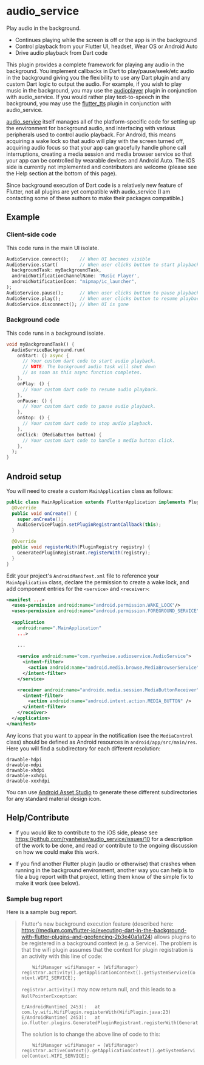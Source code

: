 # audio_service

Play audio in the background.

* Continues playing while the screen is off or the app is in the background
* Control playback from your Flutter UI, headset, Wear OS or Android Auto
* Drive audio playback from Dart code

This plugin provides a complete framework for playing any audio in the background. You implement callbacks in Dart to play/pause/seek/etc audio in the background giving you the flexibility to use any Dart plugin and any custom Dart logic to output the audio. For example, if you wish to play music in the background, you may use the [audioplayer](https://pub.dartlang.org/packages/audioplayer) plugin in conjunction with audio_service. If you would rather play text-to-speech in the background, you may use the [flutter_tts](https://pub.dartlang.org/packages/flutter_tts) plugin in conjunction with audio_service.

[audio_service](https://pub.dartlang.org/packages/audio_service) itself manages all of the platform-specific code for setting up the environment for background audio, and interfacing with various peripherals used to control audio playback. For Android, this means acquiring a wake lock so that audio will play with the screen turned off, acquiring audio focus so that your app can gracefully handle phone call interruptions, creating a media session and media browser service so that your app can be controlled by wearable devices and Android Auto. The iOS side is currently not implemented and contributors are welcome (please see the Help section at the bottom of this page).

Since background execution of Dart code is a relatively new feature of Flutter, not all plugins are yet compatible with audio_service (I am contacting some of these authors to make their packages compatible.)

## Example

### Client-side code

This code runs in the main UI isolate.

```dart
AudioService.connect();    // When UI becomes visible
AudioService.start(        // When user clicks button to start playback
  backgroundTask: myBackgroundTask,
  androidNotificationChannelName: 'Music Player',
  androidNotificationIcon: "mipmap/ic_launcher",
);
AudioService.pause();      // When user clicks button to pause playback
AudioService.play();       // When user clicks button to resume playback
AudioService.disconnect(); // When UI is gone
```

### Background code

This code runs in a background isolate.

```dart
void myBackgroundTask() {
  AudioServiceBackground.run(
    onStart: () async {
      // Your custom dart code to start audio playback.
      // NOTE: The background audio task will shut down
      // as soon as this async function completes.
    },
    onPlay: () {
      // Your custom dart code to resume audio playback.
    },
    onPause: () {
      // Your custom dart code to pause audio playback.
    },
    onStop: () {
      // Your custom dart code to stop audio playback.
    },
    onClick: (MediaButton button) {
      // Your custom dart code to handle a media button click.
    },
  );
}
```

## Android setup

You will need to create a custom `MainApplication` class as follows:

```java
public class MainApplication extends FlutterApplication implements PluginRegistry.PluginRegistrantCallback {
  @Override
  public void onCreate() {
    super.onCreate();
    AudioServicePlugin.setPluginRegistrantCallback(this);
  }

  @Override
  public void registerWith(PluginRegistry registry) {
    GeneratedPluginRegistrant.registerWith(registry);
  }
}
```

Edit your project's `AndroidManifest.xml` file to reference your `MainApplication` class, declare the permission to create a wake lock, and add component entries for the `<service>` and `<receiver>`:

```xml
<manifest ...>
  <uses-permission android:name="android.permission.WAKE_LOCK"/>
  <uses-permission android:name="android.permission.FOREGROUND_SERVICE"/>
  
  <application
    android:name=".MainApplication"
    ...>
    
    ...
    
    <service android:name="com.ryanheise.audioservice.AudioService">
      <intent-filter>
        <action android:name="android.media.browse.MediaBrowserService" />
      </intent-filter>
    </service>

    <receiver android:name="androidx.media.session.MediaButtonReceiver" >
      <intent-filter>
        <action android:name="android.intent.action.MEDIA_BUTTON" />
      </intent-filter>
    </receiver> 
  </application>
</manifest>
```

Any icons that you want to appear in the notification (see the `MediaControl` class) should be defined as Android resources in `android/app/src/main/res`. Here you will find a subdirectory for each different resolution:

```
drawable-hdpi
drawable-mdpi
drawable-xhdpi
drawable-xxhdpi
drawable-xxxhdpi
```

You can use [Android Asset Studio](https://romannurik.github.io/AndroidAssetStudio/) to generate these different subdirectories for any standard material design icon.

## Help/Contribute

* If you would like to contribute to the iOS side, please see https://github.com/ryanheise/audio_service/issues/10 for a description of the work to be done, and read or contribute to the ongoing discussion on how we could make this work.

* If you find another Flutter plugin (audio or otherwise) that crashes when running in the background environment, another way you can help is to file a bug report with that project, letting them know of the simple fix to make it work (see below).

### Sample bug report

Here is a sample bug report.

> Flutter's new background execution feature (described here: https://medium.com/flutter-io/executing-dart-in-the-background-with-flutter-plugins-and-geofencing-2b3e40a1a124) allows plugins to be registered in a background context (e.g. a Service). The problem is that the wifi plugin assumes that the context for plugin registration is an activity with this line of code:
> 
> `    WifiManager wifiManager = (WifiManager) registrar.activity().getApplicationContext().getSystemService(Context.WIFI_SERVICE);`
> 
> `registrar.activity()` may now return null, and this leads to a `NullPointerException`:
> 
> ```
> E/AndroidRuntime( 2453):   at com.ly.wifi.WifiPlugin.registerWith(WifiPlugin.java:23)
> E/AndroidRuntime( 2453):   at io.flutter.plugins.GeneratedPluginRegistrant.registerWith(GeneratedPluginRegistrant.java:30)
> ```
> 
> The solution is to change the above line of code to this:
> 
> `    WifiManager wifiManager = (WifiManager) registrar.activeContext().getApplicationContext().getSystemService(Context.WIFI_SERVICE);`
